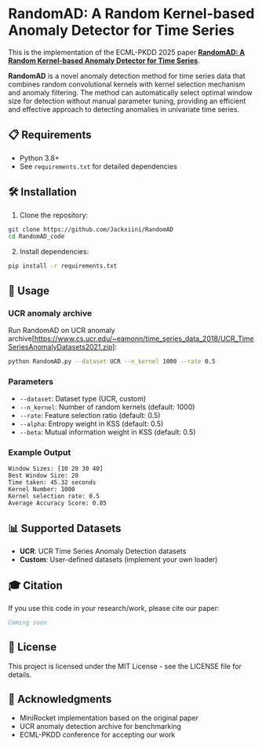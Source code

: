 # RandomAD: A Random Kernel-based Anomaly Detector for Time Series

This is the implementation of the ECML-PKDD 2025 paper [**RandomAD: A Random Kernel-based Anomaly Detector for Time Series**](https://ecmlpkdd-storage.s3.eu-central-1.amazonaws.com/preprints/2025/research/preprint_ecml_pkdd_2025_research_95.pdf).

**RandomAD** is a novel anomaly detection method for time series data that combines random convolutional kernels with kernel selection mechanism and anomaly filtering. The method can automatically select optimal window size for detection without manual parameter tuning, providing an efficient and effective approach to detecting anomalies in univariate time series.

## 📋 Requirements

- Python 3.8+
- See `requirements.txt` for detailed dependencies

## 🛠️ Installation

1. Clone the repository:
```bash
git clone https://github.com/Jackxiini/RandomAD
cd RandomAD_code
```

2. Install dependencies:
```bash
pip install -r requirements.txt
```

## 🎯 Usage

### UCR anomaly archive

Run RandomAD on UCR anomaly archive[https://www.cs.ucr.edu/~eamonn/time_series_data_2018/UCR_TimeSeriesAnomalyDatasets2021.zip]:
```bash
python RandomAD.py --dataset UCR --n_kernel 1000 --rate 0.5
```

### Parameters

- `--dataset`: Dataset type (UCR, custom)
- `--n_kernel`: Number of random kernels (default: 1000)
- `--rate`: Feature selection ratio (default: 0.5)
- `--alpha`: Entropy weight in KSS (default: 0.5)
- `--beta`: Mutual information weight in KSS (default: 0.5)

### Example Output

```
Window Sizes: [10 20 30 40]
Best Window Size: 20
Time taken: 45.32 seconds
Kernel Number: 1000
Kernel selection rate: 0.5
Average Accuracy Score: 0.85
```

## 📊 Supported Datasets

- **UCR**: UCR Time Series Anomaly Detection datasets
- **Custom**: User-defined datasets (implement your own loader)

## 🎓 Citation

If you use this code in your research/work, please cite our paper:

```bibtex
Coming soon
```

## 📝 License

This project is licensed under the MIT License - see the LICENSE file for details.

## 🙏 Acknowledgments

- MiniRocket implementation based on the original paper
- UCR anomaly detection archive for benchmarking
- ECML-PKDD conference for accepting our work





